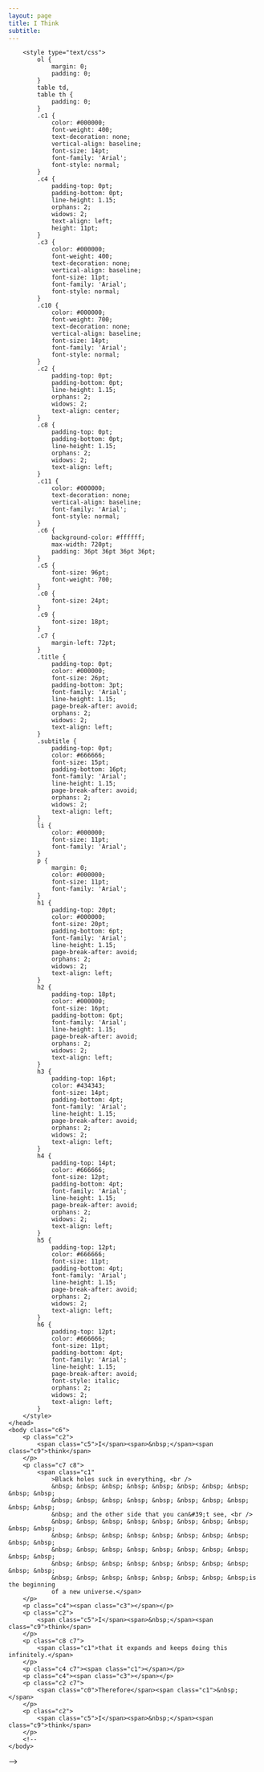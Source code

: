 ```yaml
---
layout: page
title: I Think
subtitle:
---
```


<!--
<html>
	<head>
		<meta content="text/html; charset=UTF-8" http-equiv="content-type" /> -->

    	<style type="text/css">
    		ol {
    			margin: 0;
    			padding: 0;
    		}
    		table td,
    		table th {
    			padding: 0;
    		}
    		.c1 {
    			color: #000000;
    			font-weight: 400;
    			text-decoration: none;
    			vertical-align: baseline;
    			font-size: 14pt;
    			font-family: 'Arial';
    			font-style: normal;
    		}
    		.c4 {
    			padding-top: 0pt;
    			padding-bottom: 0pt;
    			line-height: 1.15;
    			orphans: 2;
    			widows: 2;
    			text-align: left;
    			height: 11pt;
    		}
    		.c3 {
    			color: #000000;
    			font-weight: 400;
    			text-decoration: none;
    			vertical-align: baseline;
    			font-size: 11pt;
    			font-family: 'Arial';
    			font-style: normal;
    		}
    		.c10 {
    			color: #000000;
    			font-weight: 700;
    			text-decoration: none;
    			vertical-align: baseline;
    			font-size: 14pt;
    			font-family: 'Arial';
    			font-style: normal;
    		}
    		.c2 {
    			padding-top: 0pt;
    			padding-bottom: 0pt;
    			line-height: 1.15;
    			orphans: 2;
    			widows: 2;
    			text-align: center;
    		}
    		.c8 {
    			padding-top: 0pt;
    			padding-bottom: 0pt;
    			line-height: 1.15;
    			orphans: 2;
    			widows: 2;
    			text-align: left;
    		}
    		.c11 {
    			color: #000000;
    			text-decoration: none;
    			vertical-align: baseline;
    			font-family: 'Arial';
    			font-style: normal;
    		}
    		.c6 {
    			background-color: #ffffff;
    			max-width: 720pt;
    			padding: 36pt 36pt 36pt 36pt;
    		}
    		.c5 {
    			font-size: 96pt;
    			font-weight: 700;
    		}
    		.c0 {
    			font-size: 24pt;
    		}
    		.c9 {
    			font-size: 18pt;
    		}
    		.c7 {
    			margin-left: 72pt;
    		}
    		.title {
    			padding-top: 0pt;
    			color: #000000;
    			font-size: 26pt;
    			padding-bottom: 3pt;
    			font-family: 'Arial';
    			line-height: 1.15;
    			page-break-after: avoid;
    			orphans: 2;
    			widows: 2;
    			text-align: left;
    		}
    		.subtitle {
    			padding-top: 0pt;
    			color: #666666;
    			font-size: 15pt;
    			padding-bottom: 16pt;
    			font-family: 'Arial';
    			line-height: 1.15;
    			page-break-after: avoid;
    			orphans: 2;
    			widows: 2;
    			text-align: left;
    		}
    		li {
    			color: #000000;
    			font-size: 11pt;
    			font-family: 'Arial';
    		}
    		p {
    			margin: 0;
    			color: #000000;
    			font-size: 11pt;
    			font-family: 'Arial';
    		}
    		h1 {
    			padding-top: 20pt;
    			color: #000000;
    			font-size: 20pt;
    			padding-bottom: 6pt;
    			font-family: 'Arial';
    			line-height: 1.15;
    			page-break-after: avoid;
    			orphans: 2;
    			widows: 2;
    			text-align: left;
    		}
    		h2 {
    			padding-top: 18pt;
    			color: #000000;
    			font-size: 16pt;
    			padding-bottom: 6pt;
    			font-family: 'Arial';
    			line-height: 1.15;
    			page-break-after: avoid;
    			orphans: 2;
    			widows: 2;
    			text-align: left;
    		}
    		h3 {
    			padding-top: 16pt;
    			color: #434343;
    			font-size: 14pt;
    			padding-bottom: 4pt;
    			font-family: 'Arial';
    			line-height: 1.15;
    			page-break-after: avoid;
    			orphans: 2;
    			widows: 2;
    			text-align: left;
    		}
    		h4 {
    			padding-top: 14pt;
    			color: #666666;
    			font-size: 12pt;
    			padding-bottom: 4pt;
    			font-family: 'Arial';
    			line-height: 1.15;
    			page-break-after: avoid;
    			orphans: 2;
    			widows: 2;
    			text-align: left;
    		}
    		h5 {
    			padding-top: 12pt;
    			color: #666666;
    			font-size: 11pt;
    			padding-bottom: 4pt;
    			font-family: 'Arial';
    			line-height: 1.15;
    			page-break-after: avoid;
    			orphans: 2;
    			widows: 2;
    			text-align: left;
    		}
    		h6 {
    			padding-top: 12pt;
    			color: #666666;
    			font-size: 11pt;
    			padding-bottom: 4pt;
    			font-family: 'Arial';
    			line-height: 1.15;
    			page-break-after: avoid;
    			font-style: italic;
    			orphans: 2;
    			widows: 2;
    			text-align: left;
    		}
    	</style>
    </head>
    <body class="c6">
    	<p class="c2">
    		<span class="c5">I</span><span>&nbsp;</span><span class="c9">think</span>
    	</p>
    	<p class="c7 c8">
    		<span class="c1"
    			>Black holes suck in everything, <br />
    			&nbsp; &nbsp; &nbsp; &nbsp; &nbsp; &nbsp; &nbsp; &nbsp; &nbsp; &nbsp;
    			&nbsp; &nbsp; &nbsp; &nbsp; &nbsp; &nbsp; &nbsp; &nbsp; &nbsp; &nbsp;
    			&nbsp; and the other side that you can&#39;t see, <br />
    			&nbsp; &nbsp; &nbsp; &nbsp; &nbsp; &nbsp; &nbsp; &nbsp; &nbsp; &nbsp;
    			&nbsp; &nbsp; &nbsp; &nbsp; &nbsp; &nbsp; &nbsp; &nbsp; &nbsp; &nbsp;
    			&nbsp; &nbsp; &nbsp; &nbsp; &nbsp; &nbsp; &nbsp; &nbsp; &nbsp; &nbsp;
    			&nbsp; &nbsp; &nbsp; &nbsp; &nbsp; &nbsp; &nbsp; &nbsp; &nbsp; &nbsp;
    			&nbsp; &nbsp; &nbsp; &nbsp; &nbsp; &nbsp; &nbsp; &nbsp;is the beginning
    			of a new universe.</span>
    	</p>
    	<p class="c4"><span class="c3"></span></p>
    	<p class="c2">
    		<span class="c5">I</span><span>&nbsp;</span><span class="c9">think</span>
    	</p>
    	<p class="c8 c7">
    		<span class="c1">that it expands and keeps doing this infinitely.</span>
    	</p>
    	<p class="c4 c7"><span class="c1"></span></p>
    	<p class="c4"><span class="c3"></span></p>
    	<p class="c2 c7">
    		<span class="c0">Therefore</span><span class="c1">&nbsp;</span>
    	</p>
    	<p class="c2">
    		<span class="c5">I</span><span>&nbsp;</span><span class="c9">think</span>
    	</p>
    	<!--
    </body>

</html>
-->
